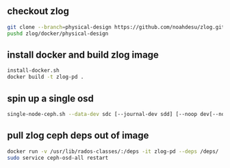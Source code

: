 ## checkout zlog

```bash
git clone --branch=physical-design https://github.com/noahdesu/zlog.git
pushd zlog/docker/physical-design
```

## install docker and build zlog image

```bash
install-docker.sh
docker build -t zlog-pd .
```


## spin up a single osd

```bash
single-node-ceph.sh --data-dev sdc [--journal-dev sdd] [--noop dev[--noop dev ...]]
```

## pull zlog ceph deps out of image

```bash
docker run -v /usr/lib/rados-classes/:/deps -it zlog-pd --deps /deps/
sudo service ceph-osd-all restart
```
